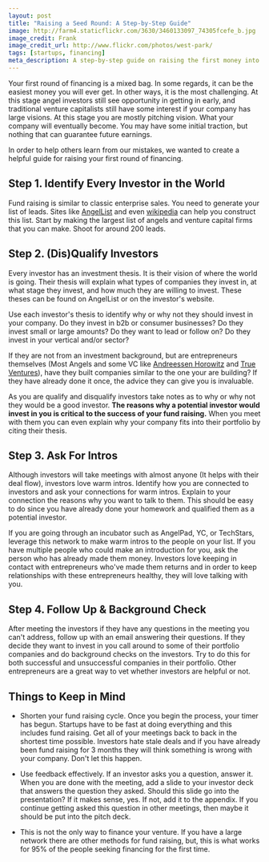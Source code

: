 ```yaml
---
layout: post
title: "Raising a Seed Round: A Step-by-Step Guide"
image: http://farm4.staticflickr.com/3630/3460133097_74305fcefe_b.jpg
image_credit: Frank
image_credit_url: http://www.flickr.com/photos/west-park/
tags: [startups, financing]
meta_description: A step-by-step guide on raising the first money into your startup.
---
```


Your first round of financing is a mixed bag. In some regards, it can be the easiest money you will ever get. In other ways, it is the most challenging. At this stage angel investors still see opportunity in getting in early, and traditional venture capitalists still have some interest if your company has large visions. At this stage you are mostly pitching vision. What your company will eventually become. You may have some initial traction, but nothing that can guarantee future earnings.

In order to help others learn from our mistakes, we wanted to create a helpful guide for raising your first round of financing.

## Step 1. Identify Every Investor in the World
Fund raising is similar to classic enterprise sales. You need to generate your list of leads. Sites like [AngelList](https://angel.co/) and even [wikipedia](http://en.wikipedia.org/wiki/List_of_venture_capital_firms) can help you construct this list. Start by making the largest list of angels and venture capital firms that you can make. Shoot for around 200 leads.

## Step 2. (Dis)Qualify Investors 
Every investor has an investment thesis. It is their vision of where the world is going. Their thesis will explain what types of companies they invest in, at what stage they invest, and how much they are willing to invest. These theses can be found on AngelList or on the investor's website.

Use each investor's thesis to identify why or why not they should invest in your company. Do they invest in b2b or consumer businesses? Do they invest small or large amounts? Do they want to lead or follow on? Do they invest in your vertical and/or sector?

If they are not from an investment background, but are entrepreneurs themselves (Most Angels and some VC like [Andreessen Horowitz](http://a16z.com/) and [True Ventures](http://www.trueventures.com/)), have they built companies similar to the one your are building? If they have already done it once, the advice they can give you is invaluable.

As you are qualify and disqualify investors take notes as to why or why not they would be a good investor. __The reasons why a potential investor would invest in you is critical to the success of your fund raising.__ When you meet with them you can even explain why your company fits into their portfolio by citing their thesis.

## Step 3. Ask For Intros
Although investors will take meetings with almost anyone (It helps with their deal flow), investors love warm intros. Identify how you are connected to investors and ask your connections for warm intros. Explain to your connection the reasons why you want to talk to them. This should be easy to do since you have already done your homework and qualified them as a potential investor. 

If you are going through an incubator such as AngelPad, YC, or TechStars, leverage this network to make warm intros to the people on your list. If you have multiple people who could make an introduction for you, ask the person who has already made them money. Investors love keeping in contact with entrepreneurs who've made them returns and in order to keep relationships with these entrepreneurs healthy, they will love talking with you.

## Step 4. Follow Up & Background Check
After meeting the investors if they have any questions in the meeting you can't address, follow up with an email answering their questions. If they decide they want to invest in you call around to some of their portfolio companies and do background checks on the investors. Try to do this for both successful and unsuccessful companies in their portfolio. Other entrepreneurs are a great way to vet whether investors are helpful or not.

## Things to Keep in Mind
- Shorten your fund raising cycle. Once you begin the process, your timer has begun. Startups have to be fast at doing everything and this includes fund raising. Get all of your meetings back to back in the shortest time possible. Investors hate stale deals and if you have already been fund raising for 3 months they will think something is wrong with your company. Don't let this happen.

- Use feedback effectively. If an investor asks you a question, answer it. When you are done with the meeting, add a slide to your investor deck that answers the question they asked. Should this slide go into the presentation? If it makes sense, yes. If not, add it to the appendix. If you continue getting asked this question in other meetings, then maybe it should be put into the pitch deck.

- This is not the only way to finance your venture. If you have a large network there are other methods for fund raising, but, this is what works for 95% of the people seeking financing for the first time.
